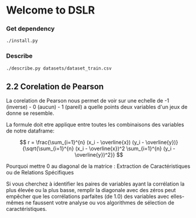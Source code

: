 # Welcome to DSLR

### Get dependency
```bash
./install.py
```

### Describe

```bash
./describe.py datasets/dataset_train.csv
```


## 2.2 Corelation de Pearson

La corelation de Pearson nous permet de voir sur une echelle de -1 (inverse) - 0 (aucun) - 1 (pareil) a quelle points deux variables d'un jeux de donne se resemble.

La formule doit etre applique entre toutes les combinaisons des variables de notre dataframe: 

$$
r = \frac{\sum_{i=1}^{n} (x_i - \overline{x}) (y_i - \overline{y})}{\sqrt{\sum_{i=1}^{n} (x_i - \overline{x})^2 \sum_{i=1}^{n} (y_i - \overline{y})^2}}
$$

Pourquoi mettre 0 au diagonal de la matrice :
Extraction de Caractéristiques ou de Relations Spécifiques

Si vous cherchez à identifier les paires de variables ayant la corrélation la plus élevée ou la plus basse, remplir la diagonale avec des zéros peut empêcher que les corrélations parfaites (de 1.0) des variables avec elles-mêmes ne faussent votre analyse ou vos algorithmes de sélection de caractéristiques.